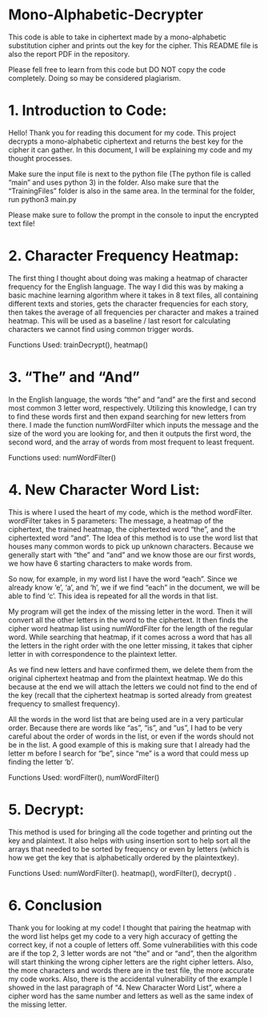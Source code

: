 # Mono-Alphabetic-Decrypter
This code is able to take in ciphertext made by a mono-alphabetic substitution cipher and prints out the key for the cipher. This README file is also the report PDF in the repository.

Please fell free to learn from this code but DO NOT copy the code completely. Doing so may be considered plagiarism.

# 1. Introduction to Code: 
Hello! Thank you for reading this document for my code. This project decrypts a mono-alphabetic 
ciphertext and returns the best key for the cipher it can gather. In this document, I will be explaining my 
code and my thought processes. 

Make sure the input file is next to the python file (The python file is called “main” and uses python 3) in 
the folder. Also make sure that the “TrainingFiles” folder is also in the same area. In the terminal for the 
folder, run python3 main.py 

Please make sure to follow the prompt in the console to input the encrypted text file! 

# 2. Character Frequency Heatmap: 
The first thing I thought about doing was making a heatmap of character frequency for the English 
language. The way I did this was by making a basic machine learning algorithm where it takes in 8 text 
files, all containing different texts and stories, gets the character frequencies for each story, then takes 
the average of all frequencies per character and makes a trained heatmap. This will be used as a 
baseline / last resort for calculating characters we cannot find using common trigger words. 

Functions Used: trainDecrypt(), heatmap() 

# 3. “The” and “And” 
In the English language, the words “the” and “and” are the first and second most common 3 letter word, 
respectively. Utilizing this knowledge, I can try to find these words first and then expand searching for 
new letters from there. I made the function numWordFilter which inputs the message and the size of 
the word you are looking for, and then it outputs the first word, the second word, and the array of 
words from most frequent to least frequent. 

Functions used: numWordFilter() 

# 4. New Character Word List: 
This is where I used the heart of my code, which is the method wordFilter. wordFilter takes in 5 
parameters: The message, a heatmap of the ciphertext, the trained heatmap, the ciphertexted word 
“the”, and the ciphertexted word “and”. The Idea of this method is to use the word list that houses 
many common words to pick up unknown characters. Because we generally start with “the” and “and” 
and we know those are our first words, we how have 6 starting characters to make words from. 

 So now, for example, in my word list I have the word “each”. Since we already know ‘e’, ‘a’, and ‘h’, we 
if we find “each” in the document, we will be able to find ‘c’. This idea is repeated for all the words in 
that list. 

My program will get the index of the missing letter in the word. Then it will convert all the other letters 
in the word to the ciphertext. It then finds the cipher word heatmap list using numWordFilter for the 
length of the regular word. While searching that heatmap, if it comes across a word that has all the 
letters in the right order with the one letter missing, it takes that cipher letter in with correspondence to 
the plaintext letter. 

As we find new letters and have confirmed them, we delete them from the original ciphertext heatmap 
and from the plaintext heatmap. We do this because at the end we will attach the letters we could not 
find to the end of the key (recall that the ciphertext heatmap is sorted already from greatest frequency 
to smallest frequency). 

All the words in the word list that are being used are in a very particular order. Because there are words 
like “as”, “is”, and “us”, I had to be very careful about the order of words in the list, or even if the words 
should not be in the list. A good example of this is making sure that I already had the letter m before I 
search for “be”, since “me” is a word that could mess up finding the letter ‘b’. 

Functions Used: wordFilter(), numWordFilter() 

# 5. Decrypt:
This method is used for bringing all the code together and printing out the key and plaintext. It also 
helps with using insertion sort to help sort all the arrays that needed to be sorted by frequency or even 
by letters (which is how we get the key that is alphabetically ordered by the plaintextkey). 

Functions Used: numWordFilter(). heatmap(), wordFilter(), decrypt() . 

# 6. Conclusion
Thank you for looking at my code! I thought that pairing the heatmap with the word list helps get my 
code to a very high accuracy of getting the correct key, if not a couple of letters off. Some vulnerabilities 
with this code are if the top 2, 3 letter words are not “the” and or “and”, then the algorithm will start 
thinking the wrong cipher letters are the right cipher letters. Also, the more characters and words there 
are in the test file, the more accurate my code works. Also, there is the accidental vulnerability of the 
example I showed in the last paragraph of “4. New Character Word List”, where a cipher word has the 
same number and letters as well as the same index of the missing letter.
